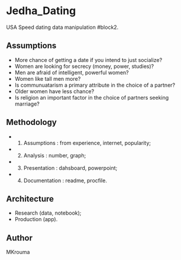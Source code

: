 # Jedha_Dating
USA Speed dating data manipulation #block2.

## Assumptions
- More chance of getting a date if you intend to just socialize?
- Women are looking for secrecy (money, power, studies)?
- Men are afraid of intelligent, powerful women?
- Women like tall men more?
- Is communuatarism a primary attribute in the choice of a partner?
- Older women have less chance? 
- Is religion an important factor in the choice of partners seeking marriage?

## Methodology
- 1. Assumptions : from experience, internet, popularity;
- 2. Analysis : number, graph;
- 3. Presentation : dahsboard, powerpoint;
- 4. Documentation : readme, procfile.

## Architecture
- Research (data, notebook);
- Production (app).

## Author
MKrouma
